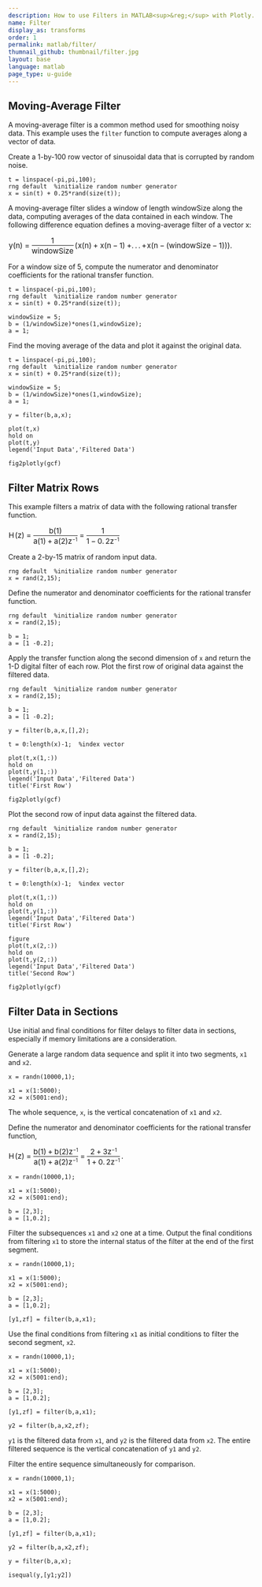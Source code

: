 ```yaml
---
description: How to use Filters in MATLAB<sup>&reg;</sup> with Plotly.
name: Filter
display_as: transforms
order: 1
permalink: matlab/filter/
thumnail_github: thumbnail/filter.jpg
layout: base
language: matlab
page_type: u-guide
---
```


## Moving-Average Filter

A moving-average filter is a common method used for smoothing noisy data. This example uses the `filter` function to compute averages along a vector of data.

Create a 1-by-100 row vector of sinusoidal data that is corrupted by random noise.

```{matlab}
t = linspace(-pi,pi,100);
rng default  %initialize random number generator
x = sin(t) + 0.25*rand(size(t));
```

A moving-average filter slides a window of length windowSize along the data, computing averages of the data contained in each window. The following difference equation defines a moving-average filter of a vector x:



<div class="code_responsive">

<span><span class="MathEquation" role="math" style="font-size: 15px;"><span class="MathRoot HBox" role="img" aria-label="y leftParenthesis n rightParenthesis equals StartFraction 1 over w i n d o w S i z e EndFraction leftParenthesis x leftParenthesis n rightParenthesis plus x leftParenthesis n minus 1 rightParenthesis plus ldotp ldotp ldotp plus x leftParenthesis n minus leftParenthesis w i n d o w S i z e minus 1 rightParenthesis rightParenthesis rightParenthesis ldotp" style="display: inline-block; position: relative;"><span class="MathRow HBox" style="display: inline-block; position: relative; font-size: 15px;"><span class="MathText MathTextBox text" style="position: relative; margin-left: 0.07em;">y</span><span class="MathText MathTextBox extra1" style="position: relative;">(</span><span class="MathText MathTextBox text" style="position: relative;">n</span><span class="MathText MathTextBox extra1" style="position: relative;">)</span><span class="MathText MathTextBox symbol" style="position: relative; margin-left: 0.277778em;">=</span><span class="MathFraction VBox" style="display: inline-block; position: relative; margin-left: 0.277778em; text-align: center; vertical-align: -11px;"><span class="MathRow HBox" style="display: block; position: relative; font-size: 15px; margin-top: 0px;"><span class="MathText MathTextBox number" style="position: relative;">1</span></span><span class="WhiteSpaceBox" style="display: none;"></span><span class="rulebox" style="display: block; border-bottom-style: solid; border-bottom-width: 1px; width: 100%; height: 0px; z-index: 1; margin-top: 0px;"></span><span class="WhiteSpaceBox" style="display: none;"></span><span class="MathRow HBox" style="display: block; position: relative; font-size: 15px; margin-top: 1px;"><span class="MathText MathTextBox text" style="position: relative;">w</span><span class="MathText MathTextBox text" style="position: relative;">i</span><span class="MathText MathTextBox text" style="position: relative;">n</span><span class="MathText MathTextBox text" style="position: relative;">d</span><span class="MathText MathTextBox text" style="position: relative;">o</span><span class="MathText MathTextBox text" style="position: relative;">w</span><span class="MathText MathTextBox text" style="position: relative;">S</span><span class="MathText MathTextBox text" style="position: relative;">i</span><span class="MathText MathTextBox text" style="position: relative;">z</span><span class="MathText MathTextBox text" style="position: relative;">e</span></span></span><span class="MathRow HBox" style="display: inline-block; position: relative; font-size: 15px; margin-left: 0.166667em;"><span class="MathDelimiter StretchyBox" style="display: inline-block; position: relative; text-align: center;"><span class="MathTextBox extra1" style="position: relative; display: inline-block;">(</span></span><span class="MathText MathTextBox text" style="position: relative; margin-left: 0.05em;">x</span><span class="MathText MathTextBox extra1" style="position: relative;">(</span><span class="MathText MathTextBox text" style="position: relative;">n</span><span class="MathText MathTextBox extra1" style="position: relative;">)</span><span class="MathText MathTextBox symbol" style="position: relative; margin-left: 0.222222em;">+</span><span class="MathText MathTextBox text" style="position: relative; margin-left: 0.272222em;">x</span><span class="MathText MathTextBox extra1" style="position: relative;">(</span><span class="MathText MathTextBox text" style="position: relative;">n</span><span class="MathText MathTextBox symbol" style="position: relative; margin-left: 0.222222em;">−</span><span class="MathText MathTextBox number" style="position: relative; margin-left: 0.222222em;">1</span><span class="MathText MathTextBox extra1" style="position: relative;">)</span><span class="MathText MathTextBox symbol" style="position: relative; margin-left: 0.222222em;">+</span><span class="MathText MathTextBox symbol" style="position: relative;">.</span><span class="MathText MathTextBox symbol" style="position: relative; margin-left: 0.166667em;">.</span><span class="MathText MathTextBox symbol" style="position: relative; margin-left: 0.166667em;">.</span><span class="MathText MathTextBox symbol" style="position: relative; margin-left: 0.166667em;">+</span><span class="MathText MathTextBox text" style="position: relative; margin-left: 0.05em;">x</span><span class="MathText MathTextBox extra1" style="position: relative;">(</span><span class="MathText MathTextBox text" style="position: relative;">n</span><span class="MathText MathTextBox symbol" style="position: relative; margin-left: 0.222222em;">−</span><span class="MathText MathTextBox extra1" style="position: relative; margin-left: 0.222222em;">(</span><span class="MathText MathTextBox text" style="position: relative;">w</span><span class="MathText MathTextBox text" style="position: relative;">i</span><span class="MathText MathTextBox text" style="position: relative;">n</span><span class="MathText MathTextBox text" style="position: relative;">d</span><span class="MathText MathTextBox text" style="position: relative;">o</span><span class="MathText MathTextBox text" style="position: relative;">w</span><span class="MathText MathTextBox text" style="position: relative;">S</span><span class="MathText MathTextBox text" style="position: relative;">i</span><span class="MathText MathTextBox text" style="position: relative;">z</span><span class="MathText MathTextBox text" style="position: relative;">e</span><span class="MathText MathTextBox symbol" style="position: relative; margin-left: 0.222222em;">−</span><span class="MathText MathTextBox number" style="position: relative; margin-left: 0.222222em;">1</span><span class="MathText MathTextBox extra1" style="position: relative;">)</span><span class="MathText MathTextBox extra1" style="position: relative;">)</span><span class="MathDelimiter StretchyBox" style="display: inline-block; position: relative; text-align: center;"><span class="MathTextBox extra1" style="position: relative; display: inline-block;">)</span></span></span><span class="MathText MathTextBox symbol" style="position: relative;">.</span></span></span></span></span>

</div>



For a window size of 5, compute the numerator and denominator coefficients for the rational transfer function.

```{matlab}
t = linspace(-pi,pi,100);
rng default  %initialize random number generator
x = sin(t) + 0.25*rand(size(t));

windowSize = 5; 
b = (1/windowSize)*ones(1,windowSize);
a = 1;
```

Find the moving average of the data and plot it against the original data.

```{matlab}
t = linspace(-pi,pi,100);
rng default  %initialize random number generator
x = sin(t) + 0.25*rand(size(t));

windowSize = 5; 
b = (1/windowSize)*ones(1,windowSize);
a = 1;

y = filter(b,a,x);

plot(t,x)
hold on
plot(t,y)
legend('Input Data','Filtered Data')

fig2plotly(gcf)
```


<!--------------------- EXAMPLE BREAK ------------------------->

## Filter Matrix Rows

This example filters a matrix of data with the following rational transfer function.



<div class="code_responsive">

<span><span class="MathEquation" role="math" style="font-size: 15px;"><span class="MathRoot HBox" role="img" aria-label="H leftParenthesis z rightParenthesis equals StartFraction b leftParenthesis 1 rightParenthesis over a leftParenthesis 1 rightParenthesis plus a leftParenthesis 2 rightParenthesis z toThePowerOf minus 1 baseline EndFraction equals StartFraction 1 over 1 minus 0 ldotp 2 z toThePowerOf minus 1 baseline EndFraction" style="display: inline-block; position: relative;"><span class="MathRow HBox" style="display: inline-block; position: relative; font-size: 15px;"><span class="MathText MathTextBox text" style="position: relative; margin-left: 0.05em; margin-right: 0.1em;">H</span><span class="MathText MathTextBox extra1" style="position: relative;">(</span><span class="MathText MathTextBox text" style="position: relative;">z</span><span class="MathText MathTextBox extra1" style="position: relative;">)</span><span class="MathText MathTextBox symbol" style="position: relative; margin-left: 0.277778em;">=</span><span class="MathFraction VBox" style="display: inline-block; position: relative; margin-left: 0.277778em; text-align: center; vertical-align: -12px;"><span class="MathRow HBox" style="display: block; position: relative; font-size: 15px; margin-top: 0px;"><span class="MathText MathTextBox text" style="position: relative;">b</span><span class="MathText MathTextBox extra1" style="position: relative;">(</span><span class="MathText MathTextBox number" style="position: relative;">1</span><span class="MathText MathTextBox extra1" style="position: relative;">)</span></span><span class="WhiteSpaceBox" style="display: none;"></span><span class="rulebox" style="display: block; border-bottom-style: solid; border-bottom-width: 1px; width: 100%; height: 0px; z-index: 1; margin-top: 0px;"></span><span class="WhiteSpaceBox" style="display: none;"></span><span class="MathRow HBox" style="display: block; position: relative; font-size: 15px; margin-top: 1px;"><span class="MathText MathTextBox text" style="position: relative;">a</span><span class="MathText MathTextBox extra1" style="position: relative;">(</span><span class="MathText MathTextBox number" style="position: relative;">1</span><span class="MathText MathTextBox extra1" style="position: relative;">)</span><span class="MathText MathTextBox symbol" style="position: relative; margin-left: 0.222222em;">+</span><span class="MathText MathTextBox text" style="position: relative; margin-left: 0.222222em;">a</span><span class="MathText MathTextBox extra1" style="position: relative;">(</span><span class="MathText MathTextBox number" style="position: relative;">2</span><span class="MathText MathTextBox extra1" style="position: relative;">)</span><span class="MathScript HBox" style="display: inline-block; position: relative; font-size: 15px;"><span class="MathRow HBox" style="display: inline-block; position: relative; font-size: 15px;"><span class="MathText MathTextBox text" style="position: relative;">z</span></span><span class="VBox" style="display: inline-block; position: relative; text-align: left; vertical-align: 5px;"><span class="MathRow HBox" style="display: block; position: relative; font-size: 10px; margin-top: 0px;"><span class="MathText MathTextBox symbol" style="position: relative;">−</span><span class="MathText MathTextBox number" style="position: relative;">1</span></span></span></span></span></span><span class="MathText MathTextBox symbol" style="position: relative; margin-left: 0.277778em;">=</span><span class="MathFraction VBox" style="display: inline-block; position: relative; margin-left: 0.277778em; text-align: center; vertical-align: -12px;"><span class="MathRow HBox" style="display: block; position: relative; font-size: 15px; margin-top: 0px;"><span class="MathText MathTextBox number" style="position: relative;">1</span></span><span class="WhiteSpaceBox" style="display: none;"></span><span class="rulebox" style="display: block; border-bottom-style: solid; border-bottom-width: 1px; width: 100%; height: 0px; z-index: 1; margin-top: 0px;"></span><span class="WhiteSpaceBox" style="display: none;"></span><span class="MathRow HBox" style="display: block; position: relative; font-size: 15px; margin-top: 1px;"><span class="MathText MathTextBox number" style="position: relative;">1</span><span class="MathText MathTextBox symbol" style="position: relative; margin-left: 0.222222em;">−</span><span class="MathText MathTextBox number" style="position: relative; margin-left: 0.222222em;">0</span><span class="MathText MathTextBox symbol" style="position: relative;">.</span><span class="MathText MathTextBox number" style="position: relative; margin-left: 0.166667em;">2</span><span class="MathScript HBox" style="display: inline-block; position: relative; font-size: 15px;"><span class="MathRow HBox" style="display: inline-block; position: relative; font-size: 15px;"><span class="MathText MathTextBox text" style="position: relative;">z</span></span><span class="VBox" style="display: inline-block; position: relative; text-align: left; vertical-align: 5px;"><span class="MathRow HBox" style="display: block; position: relative; font-size: 10px; margin-top: 0px;"><span class="MathText MathTextBox symbol" style="position: relative;">−</span><span class="MathText MathTextBox number" style="position: relative;">1</span></span></span></span></span></span></span></span></span></span>

</div>



Create a 2-by-15 matrix of random input data. 

```{matlab}
rng default  %initialize random number generator
x = rand(2,15);
```

Define the numerator and denominator coefficients for the rational transfer function.

```{matlab}
rng default  %initialize random number generator
x = rand(2,15);

b = 1;
a = [1 -0.2];
```

Apply the transfer function along the second dimension of `x` and return the 1-D digital filter of each row. Plot the first row of original data against the filtered data.

```{matlab}
rng default  %initialize random number generator
x = rand(2,15);

b = 1;
a = [1 -0.2];

y = filter(b,a,x,[],2);

t = 0:length(x)-1;  %index vector

plot(t,x(1,:))
hold on
plot(t,y(1,:))
legend('Input Data','Filtered Data')
title('First Row')

fig2plotly(gcf)
```

Plot the second row of input data against the filtered data.

```{matlab}
rng default  %initialize random number generator
x = rand(2,15);

b = 1;
a = [1 -0.2];

y = filter(b,a,x,[],2);

t = 0:length(x)-1;  %index vector

plot(t,x(1,:))
hold on
plot(t,y(1,:))
legend('Input Data','Filtered Data')
title('First Row')

figure
plot(t,x(2,:))
hold on
plot(t,y(2,:))
legend('Input Data','Filtered Data')
title('Second Row')

fig2plotly(gcf)
```

<!--------------------- EXAMPLE BREAK ------------------------->

## Filter Data in Sections

Use initial and final conditions for filter delays to filter data in sections, especially if memory limitations are a consideration.

Generate a large random data sequence and split it into two segments, `x1` and `x2`.

```{matlab}
x = randn(10000,1);

x1 = x(1:5000);
x2 = x(5001:end);
```

The whole sequence, `x`, is the vertical concatenation of `x1` and `x2`.

Define the numerator and denominator coefficients for the rational transfer function, 


<div class="code_responsive">

<span><span class="MathEquation" role="math" style="font-size: 15px;"><span class="MathRoot HBox" role="img" aria-label="H leftParenthesis z rightParenthesis equals StartFraction b leftParenthesis 1 rightParenthesis plus b leftParenthesis 2 rightParenthesis z toThePowerOf minus 1 baseline over a leftParenthesis 1 rightParenthesis plus a leftParenthesis 2 rightParenthesis z toThePowerOf minus 1 baseline EndFraction equals StartFraction 2 plus 3 z toThePowerOf minus 1 baseline over 1 plus 0 ldotp 2 z toThePowerOf minus 1 baseline EndFraction ldotp" style="display: inline-block; position: relative;"><span class="MathRow HBox" style="display: inline-block; position: relative; font-size: 15px;"><span class="MathText MathTextBox text" style="position: relative; margin-left: 0.05em; margin-right: 0.1em;">H</span><span class="MathText MathTextBox extra1" style="position: relative;">(</span><span class="MathText MathTextBox text" style="position: relative;">z</span><span class="MathText MathTextBox extra1" style="position: relative;">)</span><span class="MathText MathTextBox symbol" style="position: relative; margin-left: 0.277778em;">=</span><span class="MathFraction VBox" style="display: inline-block; position: relative; margin-left: 0.277778em; text-align: center; vertical-align: -12px;"><span class="MathRow HBox" style="display: block; position: relative; font-size: 15px; margin-top: 0px;"><span class="MathText MathTextBox text" style="position: relative;">b</span><span class="MathText MathTextBox extra1" style="position: relative;">(</span><span class="MathText MathTextBox number" style="position: relative;">1</span><span class="MathText MathTextBox extra1" style="position: relative;">)</span><span class="MathText MathTextBox symbol" style="position: relative; margin-left: 0.222222em;">+</span><span class="MathText MathTextBox text" style="position: relative; margin-left: 0.222222em;">b</span><span class="MathText MathTextBox extra1" style="position: relative;">(</span><span class="MathText MathTextBox number" style="position: relative;">2</span><span class="MathText MathTextBox extra1" style="position: relative;">)</span><span class="MathScript HBox" style="display: inline-block; position: relative; font-size: 15px;"><span class="MathRow HBox" style="display: inline-block; position: relative; font-size: 15px;"><span class="MathText MathTextBox text" style="position: relative;">z</span></span><span class="VBox" style="display: inline-block; position: relative; text-align: left; vertical-align: 5px;"><span class="MathRow HBox" style="display: block; position: relative; font-size: 10px; margin-top: 0px;"><span class="MathText MathTextBox symbol" style="position: relative;">−</span><span class="MathText MathTextBox number" style="position: relative;">1</span></span></span></span></span><span class="WhiteSpaceBox" style="display: none;"></span><span class="rulebox" style="display: block; border-bottom-style: solid; border-bottom-width: 1px; width: 100%; height: 0px; z-index: 1; margin-top: 0px;"></span><span class="WhiteSpaceBox" style="display: none;"></span><span class="MathRow HBox" style="display: block; position: relative; font-size: 15px; margin-top: 1px;"><span class="MathText MathTextBox text" style="position: relative;">a</span><span class="MathText MathTextBox extra1" style="position: relative;">(</span><span class="MathText MathTextBox number" style="position: relative;">1</span><span class="MathText MathTextBox extra1" style="position: relative;">)</span><span class="MathText MathTextBox symbol" style="position: relative; margin-left: 0.222222em;">+</span><span class="MathText MathTextBox text" style="position: relative; margin-left: 0.222222em;">a</span><span class="MathText MathTextBox extra1" style="position: relative;">(</span><span class="MathText MathTextBox number" style="position: relative;">2</span><span class="MathText MathTextBox extra1" style="position: relative;">)</span><span class="MathScript HBox" style="display: inline-block; position: relative; font-size: 15px;"><span class="MathRow HBox" style="display: inline-block; position: relative; font-size: 15px;"><span class="MathText MathTextBox text" style="position: relative;">z</span></span><span class="VBox" style="display: inline-block; position: relative; text-align: left; vertical-align: 5px;"><span class="MathRow HBox" style="display: block; position: relative; font-size: 10px; margin-top: 0px;"><span class="MathText MathTextBox symbol" style="position: relative;">−</span><span class="MathText MathTextBox number" style="position: relative;">1</span></span></span></span></span></span><span class="MathText MathTextBox symbol" style="position: relative; margin-left: 0.277778em;">=</span><span class="MathFraction VBox" style="display: inline-block; position: relative; margin-left: 0.277778em; text-align: center; vertical-align: -12px;"><span class="MathRow HBox" style="display: block; position: relative; font-size: 15px; margin-top: 0px;"><span class="MathText MathTextBox number" style="position: relative;">2</span><span class="MathText MathTextBox symbol" style="position: relative; margin-left: 0.222222em;">+</span><span class="MathText MathTextBox number" style="position: relative; margin-left: 0.222222em;">3</span><span class="MathScript HBox" style="display: inline-block; position: relative; font-size: 15px;"><span class="MathRow HBox" style="display: inline-block; position: relative; font-size: 15px;"><span class="MathText MathTextBox text" style="position: relative;">z</span></span><span class="VBox" style="display: inline-block; position: relative; text-align: left; vertical-align: 5px;"><span class="MathRow HBox" style="display: block; position: relative; font-size: 10px; margin-top: 0px;"><span class="MathText MathTextBox symbol" style="position: relative;">−</span><span class="MathText MathTextBox number" style="position: relative;">1</span></span></span></span></span><span class="WhiteSpaceBox" style="display: none;"></span><span class="rulebox" style="display: block; border-bottom-style: solid; border-bottom-width: 1px; width: 100%; height: 0px; z-index: 1; margin-top: 0px;"></span><span class="WhiteSpaceBox" style="display: none;"></span><span class="MathRow HBox" style="display: block; position: relative; font-size: 15px; margin-top: 1px;"><span class="MathText MathTextBox number" style="position: relative;">1</span><span class="MathText MathTextBox symbol" style="position: relative; margin-left: 0.222222em;">+</span><span class="MathText MathTextBox number" style="position: relative; margin-left: 0.222222em;">0</span><span class="MathText MathTextBox symbol" style="position: relative;">.</span><span class="MathText MathTextBox number" style="position: relative; margin-left: 0.166667em;">2</span><span class="MathScript HBox" style="display: inline-block; position: relative; font-size: 15px;"><span class="MathRow HBox" style="display: inline-block; position: relative; font-size: 15px;"><span class="MathText MathTextBox text" style="position: relative;">z</span></span><span class="VBox" style="display: inline-block; position: relative; text-align: left; vertical-align: 5px;"><span class="MathRow HBox" style="display: block; position: relative; font-size: 10px; margin-top: 0px;"><span class="MathText MathTextBox symbol" style="position: relative;">−</span><span class="MathText MathTextBox number" style="position: relative;">1</span></span></span></span></span></span><span class="MathText MathTextBox symbol" style="position: relative; margin-left: 0.166667em;">.</span></span></span></span></span>

</div>



```{matlab}
x = randn(10000,1);

x1 = x(1:5000);
x2 = x(5001:end);

b = [2,3];
a = [1,0.2];
```

Filter the subsequences `x1` and `x2` one at a time. Output the final conditions from filtering `x1` to store the internal status of the filter at the end of the first segment.

```{matlab}
x = randn(10000,1);

x1 = x(1:5000);
x2 = x(5001:end);

b = [2,3];
a = [1,0.2];

[y1,zf] = filter(b,a,x1);
```

Use the final conditions from filtering `x1` as initial conditions to filter the second segment, `x2`.

```{matlab}
x = randn(10000,1);

x1 = x(1:5000);
x2 = x(5001:end);

b = [2,3];
a = [1,0.2];

[y1,zf] = filter(b,a,x1);

y2 = filter(b,a,x2,zf);
```

`y1` is the filtered data from `x1`, and `y2` is the filtered data from `x2`. The entire filtered sequence is the vertical concatenation of `y1` and `y2`.

Filter the entire sequence simultaneously for comparison.

```{matlab}
x = randn(10000,1);

x1 = x(1:5000);
x2 = x(5001:end);

b = [2,3];
a = [1,0.2];

[y1,zf] = filter(b,a,x1);

y2 = filter(b,a,x2,zf);

y = filter(b,a,x);

isequal(y,[y1;y2])
```


<!--------------------- EXAMPLE BREAK ------------------------->


